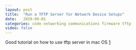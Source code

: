 ```yaml
---
layout: post
title:  "Run a TFTP Server for Network Device Setups"
date:   2020-09-01 
categories: code networking communications firmware tftp
video: false
---
```


Good tutorial on how to use tftp server in mac OS [1]

[1]: //rick.cogley.info/post/run-a-tftp-server-on-mac-osx/
